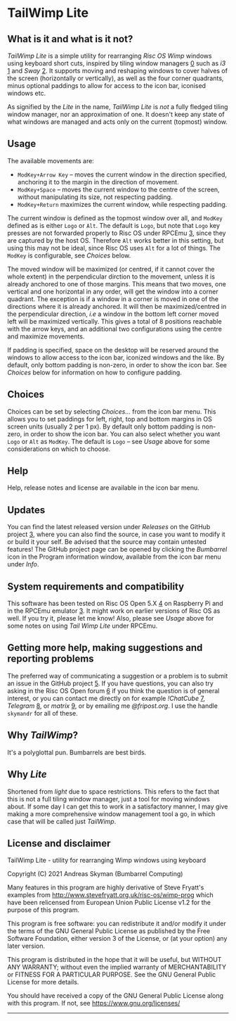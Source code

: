 # TailWimp Lite

## What is it and what is it not?
_TailWimp Lite_ is a simple utility for rearranging _Risc OS Wimp_ windows
using keyboard short cuts, inspired by tiling window managers [0] such as
_i3_ [1] and _Sway_ [2]. It supports moving and reshaping windows to cover
halves of the screen (horizontally or vertically), as well as the four corner
quadrants, minus optional paddings to allow for access to the icon bar,
iconised windows etc.

As signified by the _Lite_ in the name, _TailWimp Lite_ is _not_ a fully
fledged tiling window manager, nor an approximation of one. It doesn't keep
any state of what windows are managed and acts only on the current (topmost)
window.


## Usage
The available movements are:

- `ModKey+Arrow Key` – moves the current window in the direction specified,
anchoring it to the margin in the direction of movement. 
- `ModKey+Space` – moves the current window to the centre of the screen,
  without manipulating its size, not respecting padding.
- `ModKey+Return` maximizes the current window, while respecting padding.

The current window is defined as the topmost window over all, and `ModKey`
defined as is either `Logo` or `Alt`. The default is `Logo`, but note that
`Logo` key presses are not forwarded properly to Risc OS under RPCEmu [3],
since they are captured by the host OS. Therefore `Alt` works better in this
setting, but using this may not be ideal, since Risc OS uses `Alt` for a lot
of things. The `ModKey` is configurable, see _Choices_ below.

The moved window will be maximized (or centred, if it cannot cover the whole
extent) in the perpendicular dirction to the movement, unless it is already
anchored to one of those margins. This means that two moves, one vertical and
one horizontal in any order, will get the window into a corner quadrant. The
exception is if a window in a corner is moved in one of the directions where
it is already anchored. It will then be maximized/centred in the
perpendicular direction, _i.e_ a window in the bottom left corner moved left
will be maximized vertically. This gives a total of 8 positions reachable
with the arrow keys, and an additional two configurations using the centre
and maximize movements.

If padding is specified, space on the desktop will be reserved around the
windows to allow access to the icon bar, iconized windows and the like. By
default, only bottom padding is non-zero, in order to show the icon bar. See
_Choices_ below for information on how to configure padding.


## Choices
Choices can be set by selecting _Choices..._ from the icon bar menu. This
allows you to set paddings for left, right, top and bottom margins in OS
screen units (usually 2 per 1 px). By default only bottom padding is
non-zero, in order to show the icon bar. You can also select whether you want
`Logo` or `Alt` as `ModKey`. The default is `Logo` – see _Usage_ above for
some considerations on which to choose.


## Help
Help, release notes and license are available in the icon bar menu.


## Updates
You can find the latest released version under _Releases_ on the GitHub
project [3], where you can also find the source, in case you want to modify
it or build it your self. Be advised that the source may contain untested
features! The GitHub project page can be opened by clicking the _Bumbarrel_
icon in the Program information window, available from the icon bar menu
under _Info_.


## System requirements and compatibility
This software has been tested on Risc OS Open 5.X [4] on Raspberry Pi and in
the RPCEmu emulator [3]. It might work on earlier versions of Risc OS as
well. If you try it, please let me know! Also, please see _Usage_ above for
some notes on using _Tail Wimp Lite_ under RPCEmu.


## Getting more help, making suggestions and reporting problems
The preferred way of communicating a suggestion or a problem is to submit an
issue in the GitHub project [5]. If you have questions, you can also try
asking in the Risc OS Open forum [6] if you think the question is of general
interest, or you can contact me directly on for example _!ChatCube_ [7],
_Telegram_ [8], or _matrix_ [9], or by emailing me _@fripost.org_. I use the
handle `skymandr` for all of these.


## Why _TailWimp_?
It's a polyglottal pun. Bumbarrels are best birds.


## Why _Lite_
Shortened from _light_ due to space restrictions. This refers to the fact that
this is not a full tiling window manager, just a tool for moving windows
about. If some day I can get this to work in a satisfactory manner, I may
give making a more comprehensive window management tool a go, in which case
that will be called just _TailWimp_.


## License and disclaimer
TailWimp Lite - utility for rearranging Wimp windows using keyboard

Copyright (C) 2021  Andreas Skyman (Bumbarrel Computing)

Many features in this program are highly derivative of Steve Fryatt's
examples from http://www.stevefryatt.org.uk/risc-os/wimp-prog which have been
relicensed from European Union Public License v1.2 for the purpose of this
program.

This program is free software: you can redistribute it and/or modify
it under the terms of the GNU General Public License as published by
the Free Software Foundation, either version 3 of the License, or
(at your option) any later version.

This program is distributed in the hope that it will be useful,
but WITHOUT ANY WARRANTY; without even the implied warranty of
MERCHANTABILITY or FITNESS FOR A PARTICULAR PURPOSE.  See the
GNU General Public License for more details.

You should have received a copy of the GNU General Public License
along with this program.  If not, see <https://www.gnu.org/licenses/>


---
[0]: https://en.wikipedia.org/wiki/Tiling_window_manager

[1]: https://i3wm.org

[2]: https://swaywm.org

[3]: http://www.marutan.net/rpcemu

[4]: https://www.riscosopen.org

[5]: https://github.com/skymandr/TailWimpLite

[6]: https://www.riscosopen.org/forum

[7]: http://chatcube.org

[8]: https://telegram.org/

[9]: https://matrix.org 
